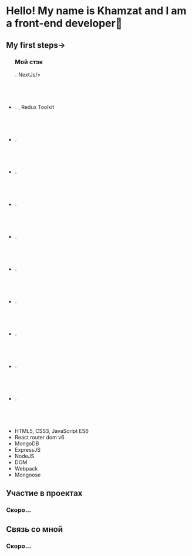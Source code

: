 <h1 aligt>Hello! My name is Khamzat and I am a front-end developer🌱</h1>
  
  <h2>My first steps→</h2>

<ul>
<h3>Мой стэк</h3>
  <div>  <img width=2% src="https://cdn1.iconfinder.com/data/icons/akar-vol-1/24/nextjs-fill-256.png">NextJs/>
  <li><img width=2% src="https://cdn0.iconfinder.com/data/icons/logos-brands-in-colors/128/react-256.png" alt="photoReact" />, Redux Toolkit</li>
  <li><img width=2%  src="https://cdn4.iconfinder.com/data/icons/logos-brands-5/24/redux-256.png" alt="photoReact" /></li>
    <li><img width=2% src="https://cdn3.iconfinder.com/data/icons/picons-social/57/10-html5-256.png" alt="photoReact" /></li>
      <li><img width=2% src="https://cdn0.iconfinder.com/data/icons/logos-21/40/CSS3-256.png" alt="photoReact" /></li>
        <li><img  width=2% src="https://cdn2.iconfinder.com/data/icons/designer-skills/128/code-programming-javascript-software-develop-command-language-256.png" alt="photoJs" /></li>
          <li><img width=2% src="https://www.codesmith.io/hs-fs/hubfs/Blog%20Images/Blog%20Photos/react-router-logo.png?width=600&name=react-router-logo.png" alt="photoJs" /></li>
            <li><img width=2% src="https://cdn4.iconfinder.com/data/icons/logos-3/512/mongodb-2-256.png" alt="photoJs" /></li>
              <li><img  width=2% src="https://the-guild.dev/blog-assets/nodejs-esm/nodejs_logo.png" alt="photoJs" /></li>
              <li><img  width=2% src="https://www.vectorlogo.zone/logos/expressjs/expressjs-ar21.svg" alt="photoJs" /></li>
                            <li><img width=2% src="https://camo.githubusercontent.com/7c669e872b214571ae0b5097e8d3db369225a806dc2ce9a436cde3497164310c/687474703a2f2f6d6f6e676f64622d746f6f6c732e636f6d2f696d672f6d6f6e676f6f73652e706e67" alt="photoJs" /></li></div>

  <li>HTML5, CSS3, JavaScript ES6</li>
  <li>React router dom v6</li>
  <li>MongoDB</li>
  <li>ExpressJS</li>
  <li>NodeJS</li>
  <li>DOM</li>
  <li>Webpack</li>
  <li>Mongoose</li>
</ul>

<h2>Участие в проектах</h2>
</hr>
<h3>Скоро...</h3>

<h2>Связь со мной</h2>
<h3>Скоро...</h3>
